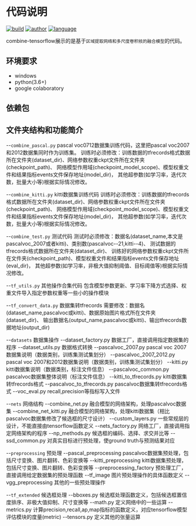 代码说明
======

[![build](https://img.shields.io/badge/build-passing-green.svg)](https://img.shields.io/travis/maohye/combine-tensorflow)
[![author](https://img.shields.io/badge/author-maohye-blue.svg)](https://img.shields.io/travis/maohye/combine-tensorflow)
[![language](https://img.shields.io/badge/language-python-orange.svg)](https://img.shields.io/travis/maohye/combine-tensorflow)

combine-tensorflow展示的是基于`区域提取网络和多尺度卷积核的融合模型`的代码。

环境要求
-----------------
* windows
* python(3.6+)
* google colaboratory

依赖包
-----------------


文件夹结构和功能简介
-----------------

--`combine_pascal.py`
  pascal voc0712数据集训练代码，这里把pascal voc2007和2012数据集同时作为训练集。
  训练时必须修改：训练数据的tfrecords格式数据所在文件夹(dataset_dir)、网络参数权重ckpt文件所在文件夹(checkpoint_path)、
  网络模型作用域(checkpoint_model_scope)、模型权重文件和结果指标events文件保存地址(model_dir)，
  其他超参数(如学习率，迭代次数，批量大小等)根据实际情况修改。

--`combine_kitti.py` 
  kitti数据集训练代码
  训练时必须修改：训练数据的tfrecords格式数据所在文件夹(dataset_dir)、网络参数权重ckpt文件所在文件夹(checkpoint_path)、
  网络模型作用域(checkpoint_model_scope)、模型权重文件和结果指标events文件保存地址(model_dir)，
  其他超参数(如学习率，迭代次数，批量大小等)根据实际情况修改。

--`combine_test.py`
  测试代码
  测试时必须修改：数据名(dataset_name,本文是pascalvoc_2007或者kitti)、类别数(pascalvoc--21,kitti--4)、
  测试数据的tfrecords格式数据所在文件夹(dataset_dir)、
  训练好的网络参数权重ckpt文件所在文件夹(checkpoint_path)、模型权重文件和结果指标events文件保存地址(eval_dir)，
  其他超参数(如学习率，非极大值抑制阈值、目标阈值等)根据实际情况修改。

--`tf_utils.py`
  其他操作合集代码
  包含模型参数更新、学习率下降方式选择、权重文件导入指定参数权重等一些小的操作模块

--`tf_convert_data.py`
  数据集转tfrecords
  需要修改：数据名(dataset_name,pascalvoc或kitti)、数据原始图片格式所在文件夹(dataset_dir)、
  输出数据名(output_name,pascalvoc或kitti)、输出tfrecords数据地址(output_dir)

--`datasets`  数据集操作
  --dataset_factory.py  数据工厂，直接调用指定数据集的程序
  --dataset_utils.py  数据格式转换
  --pascalvoc_2007.py  pascal voc 2007数据集说明（数据类别，训练集测试集划分）
  --pascalvoc_2007_2012.py pascal voc 2007和2012数据集说明（数据类别，训练集测试集划分）
  --kitti.py  kitti数据集说明（数据类别，标注文件信息）
  --pascalvoc_common.py pascalvoc数据集整体说明（标注文件信息）
  --kitti_to_tfrecords.py  kitti数据集转tfrecords格式
  --pascalvoc_to_tfrecords.py  pascalvoc数据集转tfrecords格式
  --voc_eval.py  recall,precision等指标写入文件
  
--`nets`  网络结构
  --combine_net.py  融合模型的网络架构，处理pascalvoc数据集
  --combine_net_kitti.py  融合模型的网络架构，处理kitti数据集（相比pascalvoc数据集修改了候选框的尺寸设计）
  --custom_layers.py  一些常规层的设计，不能直接由tensorflow函数定义
  --nets_factory.py  网络工厂，直接调用指定网络架构的程序
  --np_methods.py  候选框的编码、选择、求交并比等
  --ssd_common.py  对真实目标进行预处理，使ground truth与预测结果对应

--`preprocessing` 预处理
  --pascal_preprocessing  pascalvoc数据集预处理，包括尺寸变换、图片翻转、色彩变换等
  --kitti_preprocessing  kitti数据集预处理，包括尺寸变换、图片翻转、色彩变换等
  --preprocessing_factory  预处理工厂，直接调用给定数据集的预处理函数
  --tf_image  图片预处理操作的具体函数定义
  --vgg_preprocessing  其他的一些预处理操作
  
--`tf_extended`  候选框处理
  --bboxes.py  候选框处理函数定义，包括候选框置信度排序、非极大值抑制、尺寸变换等
  --math.py  定义网络中的一些运算
  --metrics.py  计算precision,recall,ap,map指标的函数定义，对应tensorflow模型评估模块的度量(metric)
  --tensors.py  定义其他的张量运算
